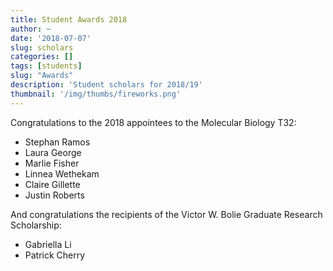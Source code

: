 ```yaml
---
title: Student Awards 2018
author: ~
date: '2018-07-07'
slug: scholars
categories: []
tags: [students]
slug: "Awards"
description: 'Student scholars for 2018/19'
thumbnail: '/img/thumbs/fireworks.png'
---
```


Congratulations to the 2018 appointees to the Molecular Biology T32:

- Stephan Ramos
- Laura George
- Marlie Fisher
- Linnea Wethekam
- Claire Gillette
- Justin Roberts

And congratulations the recipients of the Victor W. Bolie Graduate Research Scholarship:

- Gabriella Li
- Patrick Cherry

